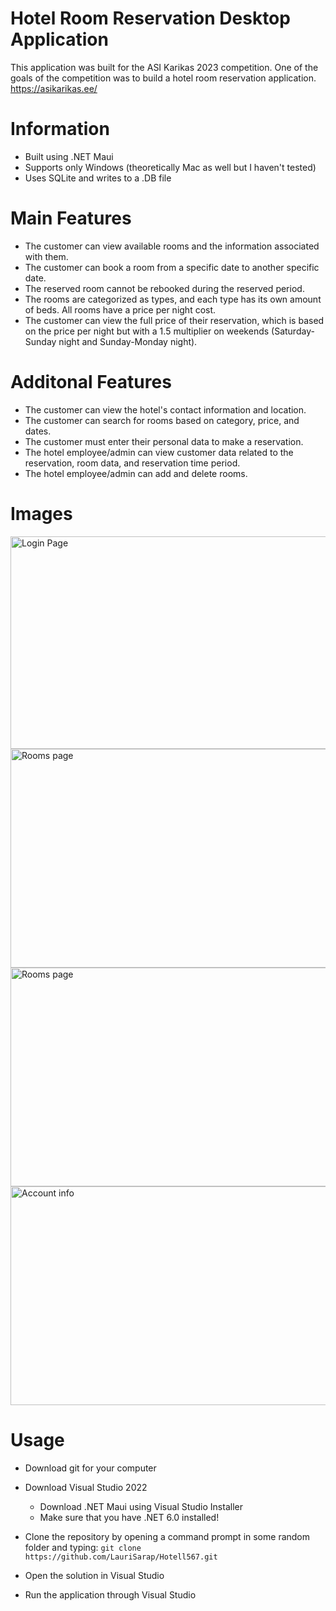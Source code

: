 # Hotel Room Reservation Desktop Application

This application was built for the ASI Karikas 2023 competition. One of the goals of the competition was to build a hotel room reservation application.
https://asikarikas.ee/


# Information
* Built using .NET Maui
* Supports only Windows (theoretically Mac as well but I haven't tested)
* Uses SQLite and writes to a .DB file

# Main Features
* The customer can view available rooms and the information associated with them.
* The customer can book a room from a specific date to another specific date.
* The reserved room cannot be rebooked during the reserved period.
* The rooms are categorized as types, and each type has its own amount of beds. All rooms have a price per night cost.
* The customer can view the full price of their reservation, which is based on the price per night but with a 1.5 multiplier on weekends (Saturday-Sunday night and Sunday-Monday night).


# Additonal Features
* The customer can view the hotel's contact information and location.
* The customer can search for rooms based on category, price, and dates.
* The customer must enter their personal data to make a reservation.
* The hotel employee/admin can view customer data related to the reservation, room data, and reservation time period.
* The hotel employee/admin can add and delete rooms.
# Images
<picture>
  <source media=srcset="https://user-images.githubusercontent.com/93860007/220036530-5a36310d-3a03-4497-bfb2-91deadcc04c4.PNG">
  <img width="700" height="340" alt="Login Page" src="https://user-images.githubusercontent.com/93860007/220036530-5a36310d-3a03-4497-bfb2-91deadcc04c4.PNG">
</picture>
<picture>
  <source media=srcset="https://user-images.githubusercontent.com/93860007/220038253-6650a012-b7e6-4a59-9cba-11ec98229623.PNG">
  <img width="700" height="350" alt="Rooms page" src="https://user-images.githubusercontent.com/93860007/220038253-6650a012-b7e6-4a59-9cba-11ec98229623.PNG">
</picture>
<picture>
  <source media=srcset="https://user-images.githubusercontent.com/93860007/220038186-ab173853-24bc-426a-8f42-1cf6ff259ea6.PNG">
  <img width="700" height="350" alt="Rooms page" src="https://user-images.githubusercontent.com/93860007/220038186-ab173853-24bc-426a-8f42-1cf6ff259ea6.PNG">
</picture>

<picture>
  <source media=srcset="https://user-images.githubusercontent.com/93860007/220038273-553c6866-77c8-4637-96cf-0a8fb3030559.PNG">
  <img width="700" height="350" alt="Account info" src="https://user-images.githubusercontent.com/93860007/220038273-553c6866-77c8-4637-96cf-0a8fb3030559.PNG">
</picture>



# Usage
* Download git for your computer
* Download Visual Studio 2022
	* Download .NET Maui using Visual Studio Installer
	* Make sure that you have .NET 6.0 installed!

* Clone the repository by opening a command prompt in some random folder and typing:
 `git clone https://github.com/LauriSarap/Hotell567.git`
* Open the solution in Visual Studio
* Run the application through Visual Studio
